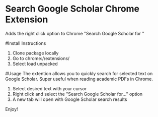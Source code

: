 # Search Google Scholar Chrome Extension
Adds the right click option to Chrome "Search Google Scholar for <selected text>"

#Install Instructions
1. Clone package locally
1. Go to chrome://extensions/
1. Select load unpacked

#Usage
The extention allows you to quickly search for selected text on Google Scholar. Super useful when reading academic PDFs in Chrome. 

1. Select desired text with your cursor
1. Right click and select the "Search Google Scholar for..." option
1. A new tab will open with Google Scholar search results

Enjoy! 